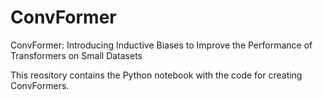 # ConvFormer
ConvFormer: Introducing Inductive Biases to Improve the Performance of Transformers on Small Datasets

This reository contains the Python notebook with the code for creating ConvFormers.
